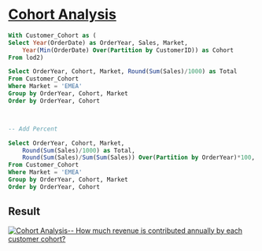 # [Cohort Analysis](https://public.tableau.com/app/profile/jiakun.zheng/viz/LOD2-CohortAnalysis_16588895834750/CohortAnalysis)

```sql
With Customer_Cohort as (
Select Year(OrderDate) as OrderYear, Sales, Market,
	Year(Min(OrderDate) Over(Partition by CustomerID)) as Cohort
From lod2)

Select OrderYear, Cohort, Market, Round(Sum(Sales)/1000) as Total
From Customer_Cohort
Where Market = 'EMEA'
Group by OrderYear, Cohort, Market
Order by OrderYear, Cohort



-- Add Percent

Select OrderYear, Cohort, Market, 
    Round(Sum(Sales)/1000) as Total,
    Round(Sum(Sales)/Sum(Sum(Sales)) Over(Partition by OrderYear)*100, 2) as Percent
From Customer_Cohort
Where Market = 'EMEA'
Group by OrderYear, Cohort, Market
Order by OrderYear, Cohort
```

## Result

<div class='tableauPlaceholder' id='viz1660440872436' style='position: relative'><noscript><a href='#'><img
                alt='Cohort Analysis-- How much revenue is contributed annually by each customer cohort? '
                src='https:&#47;&#47;public.tableau.com&#47;static&#47;images&#47;LO&#47;LOD2-CohortAnalysis_16588895834750&#47;CohortAnalysis&#47;1_rss.png'
                style='border: none' /></a></noscript></div>
